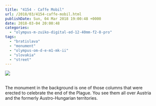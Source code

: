 ```yaml
---
title: "4154 - Caffe Mobil"
url: /2018/03/4154-caffe-mobil.html
publishDate: Sun, 04 Mar 2018 19:00:48 +0000
date: 2018-03-04 20:00:48
categories: 
  - "olympus-m-zuiko-digital-ed-12-40mm-f2-8-pro"
tags: 
  - "bratislava"
  - "monument"
  - "olympus-om-d-e-m1-mk-ii"
  - "slovakia"
  - "street"
---
```

<div class="container">
<div class="center"><a target="_blank" href="https://d25zfm9zpd7gm5.cloudfront.net/1200x1200/2017/20170605_122824_lr.jpg"><img class="webfeedsFeaturedVisual" src="https://d25zfm9zpd7gm5.cloudfront.net/0600x0600/2017/20170605_122824_lr.jpg" /></a></div>
</div>
<br />

The monument in the background is one of those columns that were erected to celebrate the end of the Plague. You see them all over Austria and the formerly Austro-Hungarian territories.
